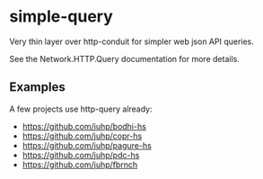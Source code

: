 # simple-query

Very thin layer over http-conduit for simpler web json API queries.

See the Network.HTTP.Query documentation for more details.

## Examples

A few projects use http-query already:

- https://github.com/juhp/bodhi-hs
- https://github.com/juhp/copr-hs
- https://github.com/juhp/pagure-hs
- https://github.com/juhp/pdc-hs
- https://github.com/juhp/fbrnch
